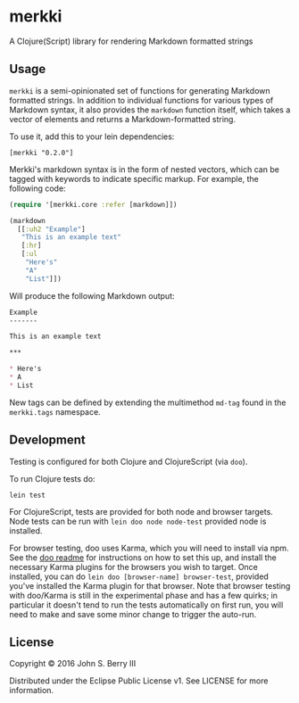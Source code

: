 # merkki

A Clojure(Script) library for rendering Markdown formatted strings

## Usage

`merkki` is a semi-opinionated set of functions for generating Markdown formatted strings. In addition to individual functions for various types of Markdown syntax, it also provides the `markdown` function itself, which takes a vector of elements and returns a Markdown-formatted string.

To use it, add this to your lein dependencies:

```
[merkki "0.2.0"]
```

Merkki's markdown syntax is in the form of nested vectors, which can be tagged with keywords to indicate specific markup. For example, the following code:

```clj
(require '[merkki.core :refer [markdown]])

(markdown
  [[:uh2 "Example"]
   "This is an example text"
   [:hr]
   [:ul
    "Here's"
    "A"
    "List"]])
```
    
Will produce the following Markdown output:

```md
Example
-------

This is an example text

***

* Here's
* A
* List
```

New tags can be defined by extending the multimethod `md-tag` found in the `merkki.tags` namespace.

## Development

Testing is configured for both Clojure and ClojureScript (via `doo`).

To run Clojure tests do:

```
lein test
```

For ClojureScript, tests are provided for both node and browser targets. Node tests can be run with `lein doo node node-test` provided node is installed.

For browser testing, doo uses Karma, which you will need to install via npm. See the [doo readme](https://github.com/bensu/doo) for instructions on how to set this up, and install the necessary Karma plugins for the browsers you wish to target. Once installed, you can do `lein doo [browser-name] browser-test`, provided you've installed the Karma plugin for that browser. Note that browser testing with doo/Karma is still in the experimental phase and has a few quirks; in particular it doesn't tend to run the tests automatically on first run, you will need to make and save some minor change to trigger the auto-run.

## License

Copyright © 2016 John S. Berry III

Distributed under the Eclipse Public License v1. See LICENSE for more information.
